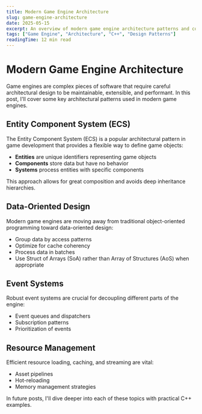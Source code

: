 ```yaml
---
title: Modern Game Engine Architecture
slug: game-engine-architecture
date: 2025-05-15
excerpt: An overview of modern game engine architecture patterns and component-based design
tags: ["Game Engine", "Architecture", "C++", "Design Patterns"]
readingTime: 12 min read
---
```


# Modern Game Engine Architecture

Game engines are complex pieces of software that require careful architectural design to be maintainable, extensible, and performant. In this post, I'll cover some key architectural patterns used in modern game engines.

## Entity Component System (ECS)

The Entity Component System (ECS) is a popular architectural pattern in game development that provides a flexible way to define game objects:

- **Entities** are unique identifiers representing game objects
- **Components** store data but have no behavior
- **Systems** process entities with specific components

This approach allows for great composition and avoids deep inheritance hierarchies.

## Data-Oriented Design

Modern game engines are moving away from traditional object-oriented programming toward data-oriented design:

- Group data by access patterns
- Optimize for cache coherency
- Process data in batches
- Use Struct of Arrays (SoA) rather than Array of Structures (AoS) when appropriate

## Event Systems

Robust event systems are crucial for decoupling different parts of the engine:

- Event queues and dispatchers
- Subscription patterns
- Prioritization of events

## Resource Management

Efficient resource loading, caching, and streaming are vital:

- Asset pipelines
- Hot-reloading
- Memory management strategies

In future posts, I'll dive deeper into each of these topics with practical C++ examples. 